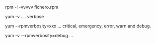 rpm -i -vvvvv fichero.rpm

yum -v ....
  verbose

yum --rpmverbosity=xxx ...
  critical,  emergency,  error, warn and debug.


yum -v --rpmverbosity=debug ...
